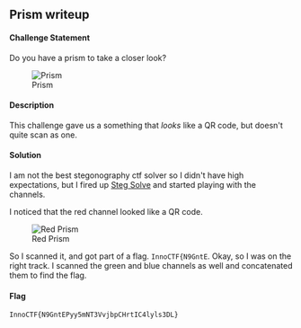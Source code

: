 ## Prism writeup

#### Challenge Statement

Do you have a prism to take a closer look?

<figure class='image-centered'>
	<img src='/static/media/prism.png' alt='Prism' />
  <figcaption>Prism</figcaption>
</figure>


#### Description

This challenge gave us a something that _looks_ like a QR code, but doesn't quite scan as one.

#### Solution

I am not the best stegonography ctf solver so I didn't have high expectations, but I fired up [Steg Solve](https://github.com/eugenekolo/sec-tools/tree/master/stego/stegsolve/stegsolve) and started playing with the channels.

I noticed that the red channel looked like a QR code.


<figure class='image-centered'>
	<img src='/static/media/red-prism.png' alt='Red Prism' />
  <figcaption>Red Prism</figcaption>
</figure>


So I scanned it, and got part of a flag.  `InnoCTF{N9GntE`. Okay, so I was on the right track.  I scanned the green and blue channels as well and concatenated them to find the flag.

#### Flag

`InnoCTF{N9GntEPyy5mNT3VvjbpCHrtIC4lyls3DL}`




